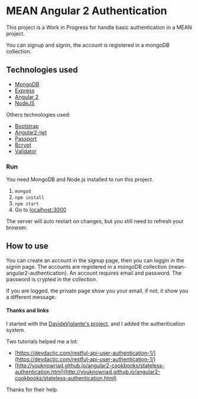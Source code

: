 # MEAN Angular 2 Authentication

This project is a Work in Progress for handle basic authentication in a MEAN project.

You can signup and signin, the account is registered in a mongoDB collection.

## Technologies used
* [MongoDB](https://www.mongodb.com/)
* [Express](http://expressjs.com/)
* [Angular 2](https://angular.io/)
* [NodeJS](https://nodejs.org/en/)

Others technologies used:
* [Bootstrap](http://getbootstrap.com/)
* [Angular2-jwt](https://www.npmjs.com/package/angular2-jwt)
* [Passport](http://passportjs.org/)
* [Bcrypt](https://www.npmjs.com/package/bcrypt)
* [Validator](https://www.npmjs.com/package/validator)

### Run
You need MongoDB and Node.js installed to run this project.

1. `mongod`
2. `npm install`
3. `npm start`
4. Go to [localhost:3000](http://localhost:3000)

The server will auto restart on changes, but you still need to refresh your browser.

## How to use
You can create an account in the signup page, then you can loggin in the signin page. The accounts are registered in a mongoDB collection (mean-angular2-authentication). An account requires email and password. The password is crypted in the collection.

If you are logged, the private page show you your email, if not, it show you a different message.

#### Thanks and links
I started with the [DavideViolante's project](https://github.com/DavideViolante/Angular2-Express-Mongoose), and I added the authentication system.

Two tutorials helped me a lot:
* [https://devdactic.com/restful-api-user-authentication-1/](https://devdactic.com/restful-api-user-authentication-1/)
* [http://youknowriad.github.io/angular2-cookbooks/stateless-authentication.html](http://youknowriad.github.io/angular2-cookbooks/stateless-authentication.html)

Thanks for their help.
